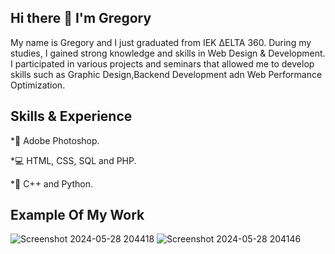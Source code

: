 ## Hi there 👋 I'm Gregory

My name is Gregory and I just graduated from IEK ΔELTA 360. During my studies, I gained strong knowledge and skills in Web Design & Development. I participated in various projects and seminars that allowed me to develop skills such as Graphic Design,Backend Development adn Web Performance Optimization.

## Skills  &  Experience
*📸 Adobe Photoshop.

*💻 HTML, CSS, SQL and PHP.

*📑 C++ and Python.

## Example Of My Work

![Screenshot 2024-05-28 204418](https://github.com/Greg0ryCha/Greg0ryCha/assets/170478877/436780bd-0e0b-4d1d-b76d-741ec142da47)
![Screenshot 2024-05-28 204146](https://github.com/Greg0ryCha/Greg0ryCha/assets/170478877/bf0f6820-977f-40a4-94de-a0bc2e34e7aa)
